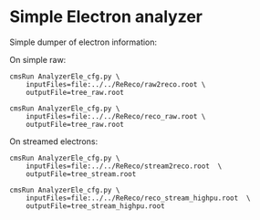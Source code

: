 Simple Electron analyzer
==================

Simple dumper of electron information:

On simple raw:

    cmsRun AnalyzerEle_cfg.py \
        inputFiles=file:../../ReReco/raw2reco.root \
        outputFile=tree_raw.root

    cmsRun AnalyzerEle_cfg.py \
        inputFiles=file:../../ReReco/reco_raw.root \
        outputFile=tree_raw.root

On streamed electrons:

    cmsRun AnalyzerEle_cfg.py \
        inputFiles=file:../../ReReco/stream2reco.root  \
        outputFile=tree_stream.root

    cmsRun AnalyzerEle_cfg.py \
        inputFiles=file:../../ReReco/reco_stream_highpu.root  \
        outputFile=tree_stream_highpu.root





